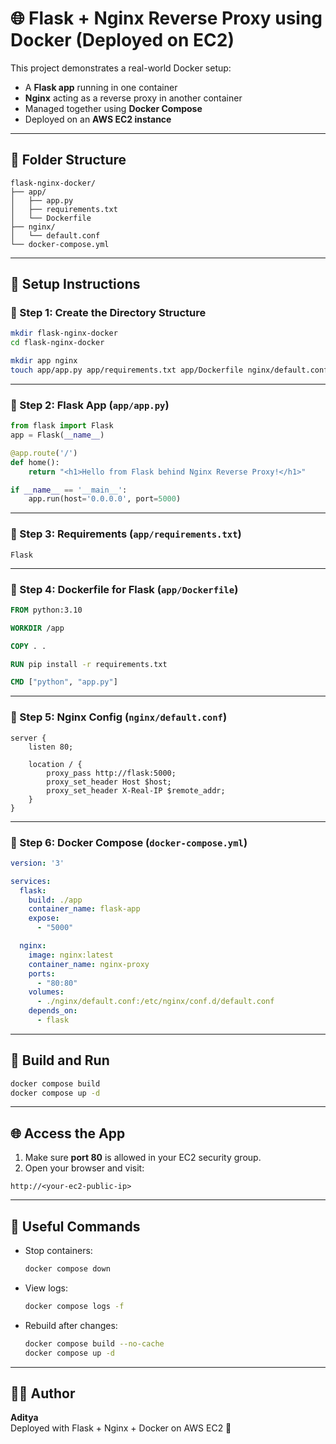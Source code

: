 
# 🌐 Flask + Nginx Reverse Proxy using Docker (Deployed on EC2)

This project demonstrates a real-world Docker setup:
- A **Flask app** running in one container
- **Nginx** acting as a reverse proxy in another container
- Managed together using **Docker Compose**
- Deployed on an **AWS EC2 instance**

---

## 🧱 Folder Structure

```
flask-nginx-docker/
├── app/
│   ├── app.py
│   ├── requirements.txt
│   └── Dockerfile
├── nginx/
│   └── default.conf
└── docker-compose.yml
```

---

## 🚀 Setup Instructions

### 🔹 Step 1: Create the Directory Structure

```bash
mkdir flask-nginx-docker
cd flask-nginx-docker

mkdir app nginx
touch app/app.py app/requirements.txt app/Dockerfile nginx/default.conf docker-compose.yml
```

---

### 🔹 Step 2: Flask App (`app/app.py`)

```python
from flask import Flask
app = Flask(__name__)

@app.route('/')
def home():
    return "<h1>Hello from Flask behind Nginx Reverse Proxy!</h1>"

if __name__ == '__main__':
    app.run(host='0.0.0.0', port=5000)
```

---

### 🔹 Step 3: Requirements (`app/requirements.txt`)

```
Flask
```

---

### 🔹 Step 4: Dockerfile for Flask (`app/Dockerfile`)

```Dockerfile
FROM python:3.10

WORKDIR /app

COPY . .

RUN pip install -r requirements.txt

CMD ["python", "app.py"]
```

---

### 🔹 Step 5: Nginx Config (`nginx/default.conf`)

```nginx
server {
    listen 80;

    location / {
        proxy_pass http://flask:5000;
        proxy_set_header Host $host;
        proxy_set_header X-Real-IP $remote_addr;
    }
}
```

---

### 🔹 Step 6: Docker Compose (`docker-compose.yml`)

```yaml
version: '3'

services:
  flask:
    build: ./app
    container_name: flask-app
    expose:
      - "5000"

  nginx:
    image: nginx:latest
    container_name: nginx-proxy
    ports:
      - "80:80"
    volumes:
      - ./nginx/default.conf:/etc/nginx/conf.d/default.conf
    depends_on:
      - flask
```

---

## 🧪 Build and Run

```bash
docker compose build
docker compose up -d
```

---

## 🌐 Access the App

1. Make sure **port 80** is allowed in your EC2 security group.
2. Open your browser and visit:

```
http://<your-ec2-public-ip>
```

---

## 🛑 Useful Commands

- Stop containers:
  ```bash
  docker compose down
  ```

- View logs:
  ```bash
  docker compose logs -f
  ```

- Rebuild after changes:
  ```bash
  docker compose build --no-cache
  docker compose up -d
  ```

---

## 🧑‍💻 Author

**Aditya**  
Deployed with Flask + Nginx + Docker on AWS EC2 🚀
